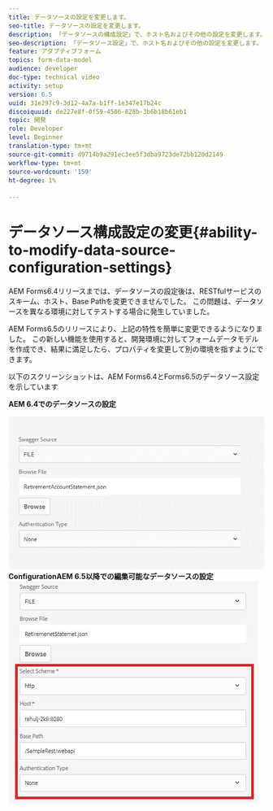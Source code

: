 ```yaml
---
title: データソースの設定を変更します。
seo-title: データソースの設定を変更します。
description: 「データソースの構成設定」で、ホスト名およびその他の設定を変更します。
seo-description: 「データソース設定」で、ホスト名およびその他の設定を変更します。
feature: アダプティブフォーム
topics: form-data-model
audience: developer
doc-type: technical video
activity: setup
version: 6.5
uuid: 31e297c9-3d12-4a7a-b1ff-1e347e17b24c
discoiquuid: de227e8f-0f59-4506-828b-3b6b18b61eb1
topic: 開発
role: Developer
level: Beginner
translation-type: tm+mt
source-git-commit: d9714b9a291ec3ee5f3dba9723de72bb120d2149
workflow-type: tm+mt
source-wordcount: '159'
ht-degree: 1%

---
```



# データソース構成設定の変更{#ability-to-modify-data-source-configuration-settings}

AEM Forms6.4リリースまでは、データソースの設定後は、RESTfulサービスのスキーム、ホスト、Base Pathを変更できませんでした。 この問題は、データソースを異なる環境に対してテストする場合に発生していました。

AEM Forms6.5のリリースにより、上記の特性を簡単に変更できるようになりました。 この新しい機能を使用すると、開発環境に対してフォームデータモデルを作成でき、結果に満足したら、プロパティを変更して別の環境を指すようにできます。

以下のスクリーンショットは、AEM Forms6.4とForms6.5のデータソース設定を示しています

**AEM 6.4でのデータソースの設定**

![64DataSource ](assets/64release.gif)
**ConfigurationAEM 6.5以降での編集可能なデータソースの設定**
![65DataSourceの設定](assets/modifiabledatasource.jfif)

